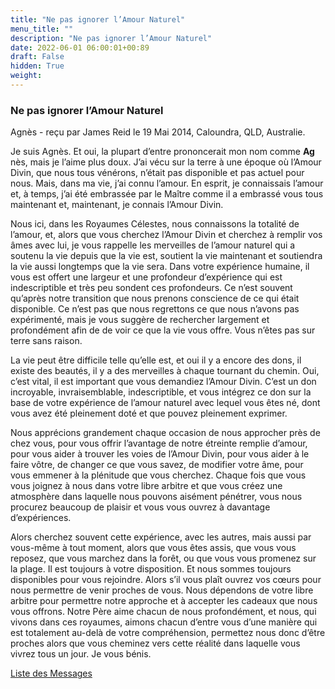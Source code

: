```yaml
---
title: "Ne pas ignorer l’Amour Naturel"
menu_title: ""
description: "Ne pas ignorer l’Amour Naturel"
date: 2022-06-01 06:00:01+00:89
draft: False
hidden: True
weight:
---
```

### Ne pas ignorer l’Amour Naturel

Agnès - reçu par  James Reid le 19 Mai 2014, Caloundra, QLD, Australie.

Je suis Agnès. Et oui, la plupart d’entre prononcerait mon nom comme **Ag** nès, mais je l’aime plus doux. J’ai vécu sur la terre à une époque où l’Amour Divin, que nous tous vénérons, n’était pas disponible et pas actuel pour nous. Mais, dans ma vie, j’ai connu l’amour. En esprit, je connaissais l’amour et, à temps, j’ai été embrassée par le Maître comme il a embrassé vous tous maintenant et, maintenant, je connais l’Amour Divin.

Nous ici, dans les Royaumes Célestes, nous connaissons la totalité de l’amour, et, alors que vous cherchez l’Amour Divin et cherchez à remplir vos âmes avec lui, je vous rappelle les merveilles de l’amour naturel qui a soutenu la vie depuis que la vie est, soutient la vie maintenant et soutiendra la vie aussi longtemps que la vie sera. Dans votre expérience humaine, il vous est offert une largeur et une profondeur d’expérience qui est indescriptible et très peu sondent ces profondeurs. Ce n’est souvent qu’après notre transition que nous prenons conscience de ce qui était disponible. Ce n’est pas que nous regrettons ce que nous n’avons pas expérimenté, mais je vous suggère de rechercher largement et profondément afin de de voir ce que la vie vous offre. Vous n’êtes pas sur terre sans raison.

La vie peut être difficile telle qu’elle est, et oui il y a encore des dons, il existe des beautés, il y a des merveilles à chaque tournant du chemin. Oui, c’est vital, il est important que vous demandiez l’Amour Divin. C’est un don incroyable, invraisemblable, indescriptible, et vous intégrez ce don sur la base de votre expérience de l’amour naturel avec lequel vous êtes né, dont vous avez été pleinement doté et que pouvez pleinement exprimer.

Nous apprécions grandement chaque occasion de nous approcher près de chez vous, pour vous offrir l’avantage de notre étreinte remplie d’amour, pour vous aider à trouver les voies de l’Amour Divin, pour vous aider à le faire vôtre, de changer ce que vous savez, de modifier votre âme, pour vous emmener à la plénitude que vous cherchez. Chaque fois que vous vous joignez à nous dans votre libre arbitre et que vous créez une atmosphère dans laquelle nous pouvons aisément pénétrer, vous nous procurez beaucoup de plaisir et vous vous ouvrez à davantage d’expériences.

Alors cherchez souvent cette expérience, avec les autres, mais aussi par vous-même à tout moment, alors que vous êtes assis, que vous vous reposez, que vous marchez dans la forêt, ou que vous vous promenez sur la plage. Il est toujours à votre disposition. Et nous sommes toujours disponibles pour vous rejoindre. Alors s’il vous plaît ouvrez vos cœurs pour nous permettre de venir proches de vous. Nous dépendons de votre libre arbitre pour permettre notre approche et à accepter les cadeaux que nous vous offrons. Notre Père aime chacun de nous profondément, et nous, qui vivons dans ces royaumes, aimons chacun d’entre vous d’une manière qui est totalement au-delà de votre compréhension, permettez nous donc d’être proches alors que vous cheminez vers cette réalité dans laquelle vous vivrez tous un jour. Je vous bénis.

[Liste des Messages](/fr-contemporary-messages/fr-contemporary-messages-by-date-order/fr-contemporary-messages-2014)